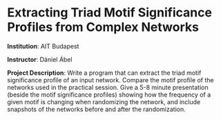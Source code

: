 # Extracting Triad Motif Significance Profiles from Complex Networks

__Institution__: AIT Budapest

__Instructor__: Dániel Ábel

__Project Description__: Write a program that can extract the triad motif significance profile of an input network. Compare the motif profile of the networks used in the practical session. Give a 5-8 minute presentation (beside the motif significance profiles) showing how the frequency of a given motif is changing when randomizing the network, and include snapshots of the networks before and after the randomization.
